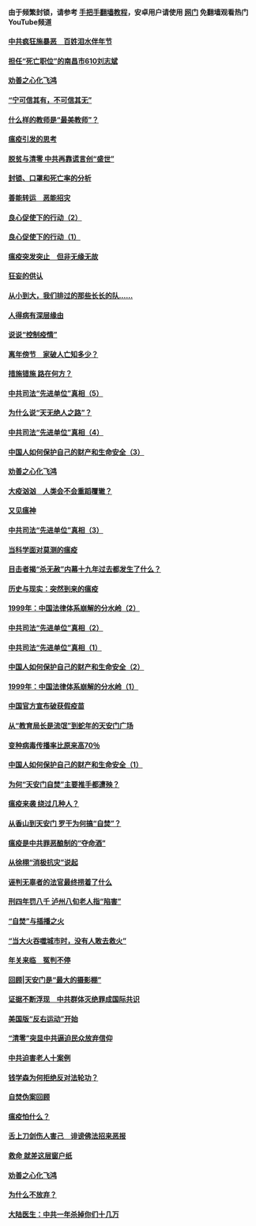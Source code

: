 #### 由于频繁封锁，请参考 [手把手翻墙教程](https://github.com/gfw-breaker/guides/wiki/)，安卓用户请使用 [网门](https://github.com/gfw-breaker/nogfw/blob/master/dl.md?t=03111800) 免翻墙观看热门YouTube频道 

#### [中共疯狂施暴恶　百姓泪水伴年节](../pages/19/421946.md?t=03111800) 

#### [担任“死亡职位”的南昌市610刘志斌](../pages/19/421957.md?t=03111800) 

#### [劝善之心化飞鸿](../pages/19/421164.md?t=03111800) 

#### [“宁可信其有，不可信其无”](../pages/19/421691.md?t=03111800) 

#### [什么样的教师是“最美教师”？](../pages/19/421755.md?t=03111800) 

#### [瘟疫引发的思考](../pages/19/421594.md?t=03111800) 

#### [脱贫与清零 中共再靠谎言创“盛世”](../pages/19/421590.md?t=03111800) 

#### [封锁、口罩和死亡率的分析](../pages/19/421495.md?t=03111800) 

#### [善能转运　恶能招灾](../pages/19/421334.md?t=03111800) 

#### [良心促使下的行动（2）](../pages/19/421361.md?t=03111800) 

#### [良心促使下的行动（1）](../pages/19/421302.md?t=03111800) 

#### [瘟疫突发突止　但非无缘无故](../pages/19/421281.md?t=03111800) 

#### [狂妄的供认](../pages/19/421199.md?t=03111800) 

#### [从小到大，我们排过的那些长长的队……](../pages/19/421243.md?t=03111800) 

#### [人得病有深层缘由](../pages/19/420864.md?t=03111800) 

#### [说说“控制疫情”](../pages/19/420831.md?t=03111800) 

#### [离年傍节　家破人亡知多少？](../pages/19/420563.md?t=03111800) 

#### [措施错施  路在何方？](../pages/19/420076.md?t=03111800) 

#### [中共司法“先进单位”真相（5）](../pages/19/419453.md?t=03111800) 

#### [为什么说“天无绝人之路”？](../pages/19/419618.md?t=03111800) 

#### [中共司法“先进单位”真相（4）](../pages/19/419452.md?t=03111800) 

#### [中国人如何保护自己的财产和生命安全（3）](../pages/19/419405.md?t=03111800) 

#### [劝善之心化飞鸿](../pages/19/418758.md?t=03111800) 

#### [大疫汹汹　人类会不会重蹈覆辙？](../pages/19/419691.md?t=03111800) 

#### [又见瘟神](../pages/19/419225.md?t=03111800) 

#### [中共司法“先进单位”真相（3）](../pages/19/419451.md?t=03111800) 

#### [当科学面对莫测的瘟疫](../pages/19/419625.md?t=03111800) 

#### [目击者揭“杀无赦”内幕十九年过去都发生了什么？](../pages/19/419617.md?t=03111800) 

#### [历史与现实：突然到来的瘟疫](../pages/19/419619.md?t=03111800) 

#### [1999年：中国法律体系崩解的分水岭（2）](../pages/19/419455.md?t=03111800) 

#### [中共司法“先进单位”真相（2）](../pages/19/419450.md?t=03111800) 

#### [中共司法“先进单位”真相（1）](../pages/19/419449.md?t=03111800) 

#### [中国人如何保护自己的财产和生命安全（2）](../pages/19/419404.md?t=03111800) 

#### [1999年：中国法律体系崩解的分水岭（1）](../pages/19/419454.md?t=03111800) 

#### [中国官方宣布破获假疫苗](../pages/19/419504.md?t=03111800) 

#### [从“教育局长是流氓”到蛇年的天安门广场](../pages/19/419470.md?t=03111800) 

#### [变种病毒传播率比原来高70％](../pages/19/419456.md?t=03111800) 

#### [中国人如何保护自己的财产和生命安全（1）](../pages/19/419403.md?t=03111800) 

#### [为何“天安门自焚”主要推手都遭殃？](../pages/19/419348.md?t=03111800) 

#### [瘟疫来袭 绕过几种人？](../pages/19/419349.md?t=03111800) 

#### [从香山到天安门 罗干为何搞“自焚”？](../pages/19/419270.md?t=03111800) 

#### [瘟疫是中共罪恶酿制的“夺命酒”](../pages/19/419223.md?t=03111800) 

#### [从徐栩“消极抗灾”说起](../pages/19/419224.md?t=03111800) 

#### [诬判无辜者的法官最终捞着了什么](../pages/19/419268.md?t=03111800) 

#### [刑四年罚八千 泸州八旬老人指“陷害”](../pages/19/419232.md?t=03111800) 

#### [“自焚”与插播之火](../pages/19/419226.md?t=03111800) 

#### [“当大火吞噬城市时，没有人敢去救火”](../pages/19/419077.md?t=03111800) 

#### [年关来临　冤判不停](../pages/19/419093.md?t=03111800) 

#### [回顾|天安门是“最大的摄影棚”](../pages/19/380866.md?t=03111800) 

#### [证据不断浮现　中共群体灭绝罪成国际共识](../pages/19/419031.md?t=03111800) 

#### [美国版“反右运动”开始](../pages/19/419030.md?t=03111800) 

#### [“清零”突显中共逼迫民众放弃信仰](../pages/19/418995.md?t=03111800) 

#### [中共迫害老人十案例](../pages/19/418831.md?t=03111800) 

#### [钱学森为何拒绝反对法轮功？](../pages/19/418905.md?t=03111800) 

#### [自焚伪案回顾](../pages/19/418799.md?t=03111800) 

#### [瘟疫怕什么？](../pages/19/418800.md?t=03111800) 

#### [舌上刀剑伤人害己　诽谤佛法招来恶报](../pages/19/418731.md?t=03111800) 

#### [救命 就差这层窗户纸](../pages/19/418706.md?t=03111800) 

#### [劝善之心化飞鸿](../pages/19/416766.md?t=03111800) 

#### [为什么不放弃？](../pages/19/418691.md?t=03111800) 

#### [大陆医生：中共一年杀掉你们十几万](../pages/19/418670.md?t=03111800) 

